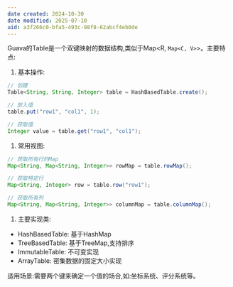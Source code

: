 ```yaml
---
date created: 2024-10-30
date modified: 2025-07-10
uid: a3f266c0-bfa5-493c-98f8-62abcf4eb0de
---
```


Guava的Table是一个双键映射的数据结构,类似于Map<R, `Map<C, V>`>。主要特点:

1. 基本操作:

```java
// 创建
Table<String, String, Integer> table = HashBasedTable.create();

// 放入值
table.put("row1", "col1", 1);

// 获取值
Integer value = table.get("row1", "col1");
```

1. 常用视图:

```java
// 获取所有行的Map
Map<String, Map<String, Integer>> rowMap = table.rowMap();

// 获取特定行
Map<String, Integer> row = table.row("row1");

// 获取所有列
Map<String, Map<String, Integer>> columnMap = table.columnMap();
```

1. 主要实现类:
- HashBasedTable: 基于HashMap
- TreeBasedTable: 基于TreeMap,支持排序
- ImmutableTable: 不可变实现
- ArrayTable: 密集数据的固定大小实现

适用场景:需要两个键来确定一个值的场合,如:坐标系统、评分系统等。
